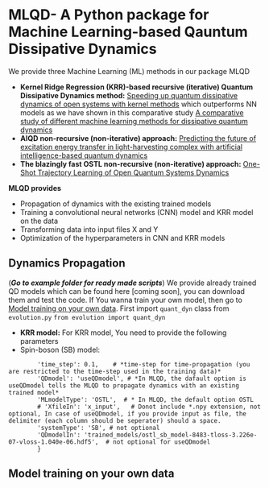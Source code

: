 # MLQD- A Python package for Machine Learning-based Qauntum Dissipative Dynamics
We provide three Machine Learning (ML) methods in our package MLQD
* **Kernel Ridge Regression (KRR)-based recursive (iterative) Quantum Dissipative Dynamics method:** [Speeding up quantum dissipative dynamics of open systems with kernel methods](https://iopscience.iop.org/article/10.1088/1367-2630/ac3261 "Named link title")  which outperforms NN models as we have shown in this comparative study [A comparative study of different machine learning methods for dissipative quantum dynamics](https://dx.doi.org/10.1088/2632-2153/ac9a9d "Named link title")
* **AIQD non-recursive  (non-iterative) approach:** [Predicting the future of excitation energy transfer in light-harvesting complex with artificial intelligence-based quantum dynamics](https://doi.org/10.1038/s41467-022-29621-w "Named link title") 
* **The blazingly fast OSTL non-recursive (non-iterative) approach:** [One-Shot Trajectory Learning of Open Quantum Systems Dynamics]( https://doi.org/10.1021/acs.jpclett.2c01242 "Named link title")

**MLQD provides**

* Propagation of dynamics with the existing trained models
* Training a convolutional neural networks (CNN) model and KRR model on the data
* Transforming data into input files X and Y
* Optimization of the hyperparameters in CNN and KRR models  

## Dynamics Propagation <a name="propagation"></a>
(***Go to example folder for ready made scripts***)
We provide already trained QD models which can be found here [coming soon], you can download them and test the code. If You wanna train your own model, then go to [Model training on your own data](#training).
First import ```quant_dyn``` class from ```evolution.py``` 
``` from evolution import quant_dyn ```

* **KRR model:**
For KRR model, You need to provide the following parameters
* Spin-boson (SB) model:
```param={ 'time': 20,       # *propagation time in picoseconds (ps)*
        'time_step': 0.1,    # *time-step for time-propagation (you are restricted to the time-step used in the training data)*
        'QDmodel': 'useQDmodel', # *In MLQD, the dafault option is useQDmodel tells the MLQD to propagate dynamics with an existing trained model*
        'MLmodelType': 'OSTL',  # * In MLQD, the default option OSTL
        # 'XfileIn': 'x_input',   # Donot include *.npy extension, not optional, In case of useQDmodel, if you provide input as file, the delimiter (each column should be seperater) should a space.  
        'systemType': 'SB', # not optional  
        'QDmodelIn': 'trained_models/ostl_sb_model-8483-tloss-3.226e-07-vloss-1.040e-06.hdf5',  # not optional for useQDmodel
        }
```



## Model training on your own data <a name="training"></a>
